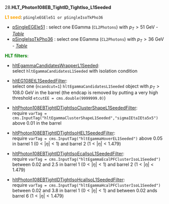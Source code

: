 28.**HLT_Photon108EB_TightID_TightIso_L1Seeded**

<span style="color:orange">**L1 seed**</span>: `pSingleEGEle51 or pSingleIsoTkPho36`

- [pSingleEGEle51](../Phase2Menu_Legacy/SingleEGEle51.html) : select one EGamma (`CL2Photons`) with $p_T>51$ GeV - *[Table](../Tables/pSingleEGEle51.md)*
- [pSingleIsoTkPho36](../Phase2Menu_Legacy/SingleIsoTkPho36.html) : select one EGamma (`CL2Photons`) with $p_T>36$ GeV  - *[Table](../Tables/pSingleIsoTkPho36.md)*

<span style="color:green">**HLT filters**</span>:

- [hltEgammaCandidatesWrapperL1Seeded](../Phase2Menu_Legacy/hltEgammaCandidatesWrapperL1Seeded.html):<br> 
select `hltEgammaCandidatesL1Seeded` with isolation condition

- [hltEG108EtL1SeededFilter](../Phase2Menu_Legacy/hltEG108EtL1SeededFilter.html):<br> 
select one (`ncandcut=1`) `hltEgammaCandidatesL1Seeded` object with $p_T>108.0$ GeV in the barrel (the endcap is removed by putting a very high threshold `etcutEE = cms.double(9999999.0)`)

- [hltPhoton108EBTightIDTightIsoClusterShapeL1SeededFilter](../Phase2Menu_Legacy/hltPhoton108EBTightIDTightIsoClusterShapeL1SeededFilter.html):<br>
require `varTag = cms.InputTag("hltEgammaClusterShapeL1Seeded","sigmaIEtaIEta5x5")` above 0.01 in the barrel

- [hltPhoton108EBTightIDTightIsoHEL1SeededFilter](../Phase2Menu_Legacy/hltPhoton108EBTightIDTightIsoHEL1SeededFilter.html):<br>
require `varTag = cms.InputTag("hltEgammaHoverEL1Seeded")` above 0.05 in barrel 1 ($0 < \lvert\eta\rvert < 1$) and barrel 2 ($1 < \lvert\eta\rvert < 1.479$)

- [hltPhoton108EBTightIDTightIsoEcalIsoL1SeededFilter](../Phase2Menu_Legacy/hltPhoton108EBTightIDTightIsoEcalIsoL1SeededFilter.html):<br>
require `varTag = cms.InputTag("hltEgammaEcalPFClusterIsoL1Seeded")` between 0.02 and 2.5 in barrel 1 ($0 < \lvert\eta\rvert < 1$) and barrel 2 ($1 < \lvert\eta\rvert < 1.479$)

- [hltPhoton108EBTightIDTightIsoHcalIsoL1SeededFilter](../Phase2Menu_Legacy/hltPhoton108EBTightIDTightIsoHcalIsoL1SeededFilter.html):<br>
require `varTag = cms.InputTag("hltEgammaHcalPFClusterIsoL1Seeded")` between 0.02 and 3.8 in barrel 1 ($0 < \lvert\eta\rvert < 1$) and between 0.02 ands barrel 6 ($1 < \lvert\eta\rvert < 1.479$)
